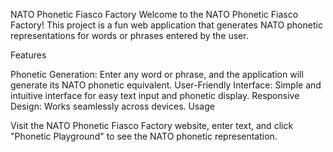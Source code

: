 NATO Phonetic Fiasco Factory
Welcome to the NATO Phonetic Fiasco Factory! This project is a fun web application that generates NATO phonetic representations for words or phrases entered by the user.

Features

Phonetic Generation: Enter any word or phrase, and the application will generate its NATO phonetic equivalent. User-Friendly Interface: Simple and intuitive interface for easy text input and phonetic display. Responsive Design: Works seamlessly across devices. Usage

Visit the NATO Phonetic Fiasco Factory website, enter text, and click "Phonetic Playground" to see the NATO phonetic representation.
